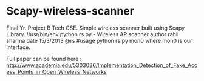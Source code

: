 Scapy-wireless-scanner
======================

Final Yr. Project B Tech CSE. Simple wireless scanner built using Scapy Library.
!/usr/bin/env python
 rs.py - Wireless AP scanner 
author rahil sharma
 date 15/3/2013   @rs
#usage 
python rs.py mon0
where mon0 is our interface.



Full paper can be found here : http://www.academia.edu/5303036/Implementation_Detection_of_Fake_Access_Points_in_Open_Wireless_Networks

